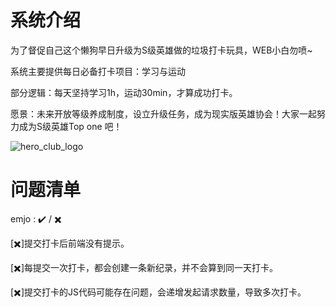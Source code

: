 # 系统介绍

为了督促自己这个懒狗早日升级为S级英雄做的垃圾打卡玩具，WEB小白勿喷~

系统主要提供每日必备打卡项目：学习与运动

部分逻辑：每天坚持学习1h，运动30min，才算成功打卡。

愿景：未来开放等级养成制度，设立升级任务，成为现实版英雄协会！大家一起努力成为S级英雄Top one 吧！

![hero_club_logo]([D:\PyProject\HeroClub\HeroClubV1.0\static\img\hero_club_logo.png](https://github.com/ACEKILLER-YOU/HeroClub/blob/main/HeroClubV1.0/static/img/hero_club_logo.png))

# 问题清单

emjo : ✔️ / ✖️

[✖️]提交打卡后前端没有提示。

[✖️]每提交一次打卡，都会创建一条新纪录，并不会算到同一天打卡。

[✖️]提交打卡的JS代码可能存在问题，会递增发起请求数量，导致多次打卡。

